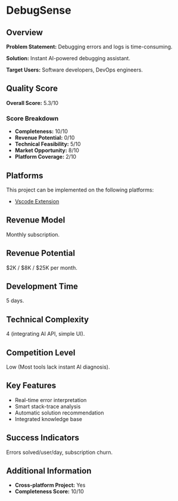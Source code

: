 # DebugSense

## Overview
**Problem Statement:** Debugging errors and logs is time-consuming.

**Solution:** Instant AI-powered debugging assistant.

**Target Users:** Software developers, DevOps engineers.

## Quality Score
**Overall Score:** 5.3/10

### Score Breakdown
- **Completeness:** 10/10
- **Revenue Potential:** 0/10
- **Technical Feasibility:** 5/10
- **Market Opportunity:** 8/10
- **Platform Coverage:** 2/10

## Platforms
This project can be implemented on the following platforms:
- [Vscode Extension](./platforms/vscode-extension/)

## Revenue Model
Monthly subscription.

## Revenue Potential
$2K / $8K / $25K per month.

## Development Time
5 days.

## Technical Complexity
4 (integrating AI API, simple UI).

## Competition Level
Low (Most tools lack instant AI diagnosis).

## Key Features
- Real-time error interpretation
- Smart stack-trace analysis
- Automatic solution recommendation
- Integrated knowledge base

## Success Indicators
Errors solved/user/day, subscription churn.

## Additional Information
- **Cross-platform Project:** Yes
- **Completeness Score:** 10/10
